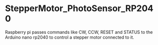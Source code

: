# StepperMotor_PhotoSensor_RP2040
Raspberry pi passes commands like CW, CCW, RESET and STATUS to the Arduino nano rp2040 to control a stepper motor connected to it.

